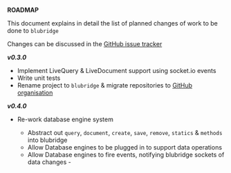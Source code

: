**ROADMAP**

This document explains in detail the list of planned changes of work to be done to `blubridge`

Changes can be discussed in the [GitHub issue tracker](https://github.com/blubridge/blubridge/issues)

**_v0.3.0_**

- Implement LiveQuery & LiveDocument support using socket.io events
- Write unit tests
- Rename project to `blubridge` & migrate repositories to [GitHub organisation](https://github.com/blubridge)

**_v0.4.0_**

- Re-work database engine system

  - Abstract out `query`, `document`, `create`, `save`, `remove`, `statics` & `methods` into blubridge
  - Allow Database engines to be plugged in to support data operations
  - Allow Database engines to fire events, notifying blubridge sockets of data changes -

